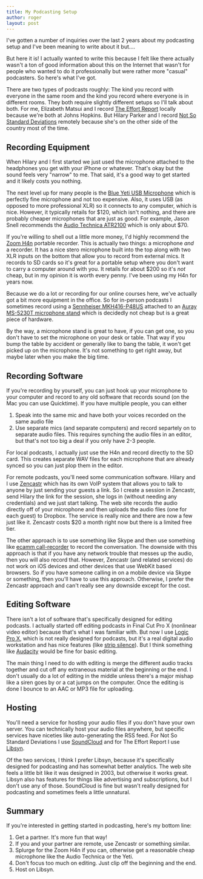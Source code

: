 ```yaml
---
title: My Podcasting Setup
author: roger
layout: post
---
```


I've gotten a number of inquiries over the last 2 years about my podcasting setup and I've been meaning to write about it but....

But here it is! I actually wanted to write this because I felt like there actually wasn't a ton of good information about this on the Internet that wasn't for people who wanted to do it professionally but were rather more "casual" podcasters. So here's what I've got.

There are two types of podcasts roughly: The kind you record with everyone in the same room and the kind you record where everyone is in different rooms. They both require slightly different setups so I'll talk about both. For me, Elizabeth Matsui and I record [The Effort Report](http://effortreport.libsyn.com) locally because we're both at Johns Hopkins. But Hilary Parker and I record [Not So Standard Deviations](https://soundcloud.com/nssd-podcast) remotely because she's on the other side of the country most of the time.

## Recording Equipment

When Hilary and I first started we just used the microphone attached to the headphones you get with your iPhone or whatever. That's okay but the sound feels very "narrow" to me. That said, it's a good way to get started and it likely costs you nothing.

The next level up for many people is the [Blue Yeti USB Microphone](https://www.amazon.com/Blue-Yeti-USB-Microphone-Silver/dp/B002VA464S/) which is perfectly fine microphone and not too expensive. Also, it uses USB (as opposed to more professional XLR) so it connects to any computer, which is nice. However, it typically retails for $120, which isn't nothing, and there are probably cheaper microphones that are just as good. For example, Jason Snell recommends the [Audio Technica ATR2100](https://www.amazon.com/Audio-Technica-ATR2100-USB-Cardioid-Dynamic-Microphone/dp/B004QJOZS4/ref=as_li_ss_tl?ie=UTF8&qid=1479488629&sr=8-2&keywords=audio-technica+atr&linkCode=sl1&tag=incomparablepod-20&linkId=0919132824ac2090de45f2b1135b0163) which is only about $70.

If you're willing to shell out a little more money, I'd highly recommend the [Zoom H4n](https://www.zoom-na.com/products/field-video-recording/field-recording/zoom-h4n-handy-recorder) portable recorder. This is actually two things: a microphone *and* a recorder. It has a nice stero microphone built into the top along with two XLR inputs on the bottom that allow you to record from external mics. It records to SD cards so it's great for a portable setup where you don't want to carry a computer around with you. It retails for about $200 so it's *not* cheap, but in my opinion it is worth every penny. I've been using my H4n for years now.

Because we do a lot or recording for our online courses here, we've actually got a bit more equipment in the office. So for in-person podcasts I sometimes record using a [Sennheiser MKH416-P48US](https://en-us.sennheiser.com/short-gun-tube-microphone-camera-films-mkh-416-p48u3) attached to an [Auray MS-5230T microphone stand](https://www.amazon.com/gp/product/B00D4AGIBS/) which is decidedly not cheap but is a great piece of hardware.

By the way, a microphone stand is great to have, if you can get one, so you don't have to set the microphone on your desk or table. That way if you bump the table by accident or generally like to bang the table, it won't get picked up on the microphone. It's not something to get right away, but maybe later when you make the big time.

## Recording Software

If you're recording by yourself, you can just hook up your microphone to your computer and record to any old software that records sound (on the Mac you can use Quicktime). If you have multiple people, you can either

1. Speak into the same mic and have both your voices recorded on the same audio file
2. Use separate mics (and separate computers) and record separtely on to separate audio files. This requires synching the audio files in an editor, but that's not too big a deal if you only have 2-3 people.

For local podcasts, I actually just use the H4n and record directly to the SD card. This creates separate WAV files for each microphone that are already synced so you can just plop them in the editor. 

For remote podcasts, you'll need some communication software. Hilary and I use [Zencastr](https://zencastr.com) which has its own VoIP system that allows you to talk to anyone by just sending your guests a link. So I create a session in Zencastr, send Hilary the link for the session, she logs in (without needing any credentials) and we just start talking. The web site records the audio directly off of your microphone and then uploads the audio files (one for each guest) to Dropbox. The service is really nice and there are now a few just like it. Zencastr costs $20 a month right now but there is a limited free tier.

The other approach is to use something like Skype and then use something like [ecamm call-recorder](http://www.ecamm.com/mac/callrecorder/) to record the conversation. The downside with this approach is that if you have any network trouble that messes up the audio, then you will also record that. However, Zencastr (and related services) do not work on iOS devices and other devices that use WebKit based browsers. So if you have someone calling in on a mobile device via Skype or something, then you'll have to use this approach. Otherwise, I prefer the Zencastr approach and can't really see any downside except for the cost.

## Editing Software

There isn't a lot of software that's specifically designed for editing podcasts. I actually started off editing podcasts in Final Cut Pro X (nonlinear video editor) because that's what I was familiar with. But now I use [Logic Pro X](http://www.apple.com/logic-pro/), which is not really designed for podcasts, but it's a real digital audio workstation and has nice features (like [strip silence](https://support.apple.com/kb/PH13055?locale=en_US)). But I think something like [Audacity](http://www.audacityteam.org) would be fine for basic editing.

The main thing I need to do with editing is merge the different audio tracks together and cut off any extraneous material at the beginning or the end. I don't usually do a lot of editing in the middle unless there's a major mishap like a siren goes by or a cat jumps on the computer. Once the editing is done I bounce to an AAC or MP3 file for uploading.

## Hosting

You'll need a service for hosting your audio files if you don't have your own server. You can technically host your audio files anywhere, but specific services have niceties like auto-generating the RSS feed. For Not So Standard Deviations I use [SoundCloud](https://soundcloud.com/stream) and for The Effort Report I use [Libsyn](https://www.libsyn.com). 

Of the two services, I think I prefer Libsyn, because it's specifically designed for podcasting and has somewhat better analytics. The web site feels a little bit like it was designed in 2003, but otherwise it works great. Libsyn also has features for things like advertising and subscriptions, but I don't use any of those. SoundCloud is fine but wasn't really designed for podcasting and sometimes feels a little unnatural.

## Summary

If you're interested in getting started in podcasting, here's my bottom line:

1. Get a partner. It's more fun that way!
2. If you and your partner are remote, use Zencastr or something similar.
3. Splurge for the Zoom H4n if you can, otherwise get a reasonable cheap microphone like the Audio Technica or the Yeti.
4. Don't focus too much on editing. Just clip off the beginning and the end.
5. Host on Libsyn.


